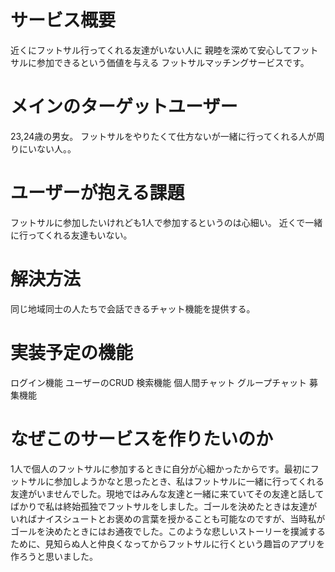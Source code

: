 # サービス概要

近くにフットサル行ってくれる友達がいない人に
親睦を深めて安心してフットサルに参加できるという価値を与える
フットサルマッチングサービスです。

# メインのターゲットユーザー

23,24歳の男女。
フットサルをやりたくて仕方ないが一緒に行ってくれる人が周りにいない人。。

# ユーザーが抱える課題

フットサルに参加したいけれども1人で参加するというのは心細い。
近くで一緒に行ってくれる友達もいない。

# 解決方法

同じ地域同士の人たちで会話できるチャット機能を提供する。

# 実装予定の機能

ログイン機能
ユーザーのCRUD
検索機能
個人間チャット
グループチャット
募集機能

# なぜこのサービスを作りたいのか

1人で個人のフットサルに参加するときに自分が心細かったからです。最初にフットサルに参加しようかなと思ったとき、私はフットサルに一緒に行ってくれる友達がいませんでした。現地ではみんな友達と一緒に来ていてその友達と話してばかりで私は終始孤独でフットサルをしました。ゴールを決めたときは友達がいればナイスシュートとお褒めの言葉を授かることも可能なのですが、当時私がゴールを決めたときにはお通夜でした。このような悲しいストーリーを撲滅するために、見知らぬ人と仲良くなってからフットサルに行くという趣旨のアプリを作ろうと思いました。